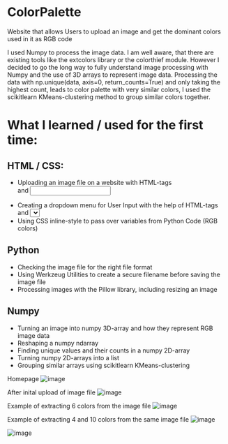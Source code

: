 # ColorPalette
Website that allows Users to upload an image and get the dominant colors used in it as RGB code

I used Numpy to process the image data. I am well aware, that there are existing tools like the extcolors library or the colorthief module.
However I decided to go the long way to fully understand image processing with Numpy and the use of 3D arrays to represent image data.
Processing the data with np.unique(data, axis=0, return_counts=True) and only taking the highest count, leads to color palette with very similar colors, 
I used the scikitlearn KMeans-clustering method to group similar colors together.

# What I learned / used for the first time:
## HTML / CSS:
- Uploading an image file on a website with HTML-tags <form> and <input>
- Creating a dropdown menu for User Input with the help of HTML-tags <form> and <select>
- Using CSS inline-style to pass over variables from Python Code (RGB colors)
## Python
- Checking the image file for the right file format
- Using Werkzeug Utilities to create a secure filename before saving the image file
- Processing images with the Pillow library, including resizing an image
## Numpy
- Turning an image into numpy 3D-array and how they represent RGB image data
- Reshaping a numpy ndarray
- Finding unique values and their counts in a numpy 2D-array
- Turning numpy 2D-arrays into a list
- Grouping similar arrays using scikitlearn KMeans-clustering

Homepage
  ![image](https://github.com/lauraporsch/ColorPalette/assets/127047376/7dac00ea-e231-4bd4-939d-28181bedd874)

After inital upload of image file
![image](https://github.com/lauraporsch/ColorPalette/assets/127047376/b7f90a8e-9288-4187-bd48-85e9ee9e706e)

Example of extracting 6 colors from the image file
![image](https://github.com/lauraporsch/ColorPalette/assets/127047376/372ab1d5-0618-4e6b-9fe4-0f367f7efd15)

Example of extracting 4 and 10 colors from the same image file
![image](https://github.com/lauraporsch/ColorPalette/assets/127047376/309f5ce9-cc54-49d4-875f-050489d2cdb8)

![image](https://github.com/lauraporsch/ColorPalette/assets/127047376/fdfcc2fe-9a46-4c30-a0e1-f67d39afb29a)





  


